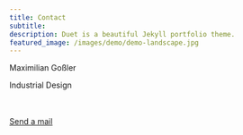 ```yaml
---
title: Contact
subtitle: 
description: Duet is a beautiful Jekyll portfolio theme.
featured_image: /images/demo/demo-landscape.jpg
---
```


<!-- {% include contact-form.html %} -->
Maximilian Goßler

Industrial Design<br/>
<br/>
<br/>

<a onClick="javascript:window.open('mailto:maximilian.gossler@gmail.com', 'Mail');event.preventDefault()" href="/contact" target="_top">Send a mail</a>
